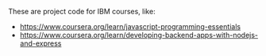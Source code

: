 These are project code for IBM courses, like:

- https://www.coursera.org/learn/javascript-programming-essentials
- https://www.coursera.org/learn/developing-backend-apps-with-nodejs-and-express

